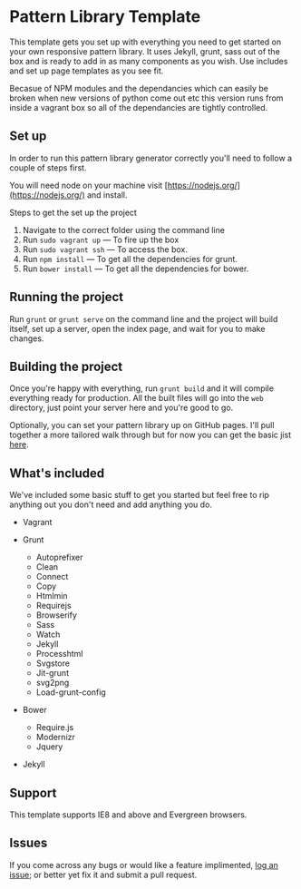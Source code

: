 # Pattern Library Template

This template gets you set up with everything you need to get started on your own responsive pattern library. It uses Jekyll, grunt, sass out of the box and is ready to add in as many components as you wish. Use includes and set up page templates as you see fit.

Becasue of NPM modules and the dependancies which can easily be broken when new versions of python come out etc this version runs from inside a vagrant box so all of the dependancies are tightly controlled. 

## Set up
In order to run this pattern library generator correctly you'll need to follow a couple of steps first.


You will need node on your machine visit [https://nodejs.org/](https://nodejs.org/) and install.

Steps to get the set up the project
1. Navigate to the correct folder using the command line
2. Run `sudo vagrant up` — To fire up the box
3. Run `sudo vagrant ssh` — To access the box.
4. Run `npm install` — To get all the dependencies for grunt.
5. Run `bower install` — To get all the dependencies for bower.


## Running the project
Run `grunt` or `grunt serve` on the command line and the project will build itself, set up a server, open the index page, and wait for you to make changes.

## Building the project
Once you're happy with everything, run `grunt build` and it will compile everything ready for production. All the built files will go into the `web` directory, just point your server here and you're good to go.

Optionally, you can set your pattern library up on GitHub pages. I'll pull together a more tailored walk through but for now you can get the basic jist [here](https://help.github.com/articles/creating-project-pages-manually).

## What's included
We've included some basic stuff to get you started but feel free to rip anything out you don't need and add anything you do.

* Vagrant

* Grunt
	* Autoprefixer
	* Clean
	* Connect
	* Copy
	* Htmlmin
	* Requirejs
	* Browserify
	* Sass
	* Watch
	* Jekyll
	* Processhtml
	* Svgstore
	* Jit-grunt
	* svg2png
	* Load-grunt-config

* Bower
	* Require.js
	* Modernizr
	* Jquery

* Jekyll

## Support
This template supports IE8 and above and Evergreen browsers.

## Issues
If you come across any bugs or would like a feature implimented, [log an issue](https://github.com/sambeckham/pattern-library-template/issues/new); or better yet fix it and submit a pull request.